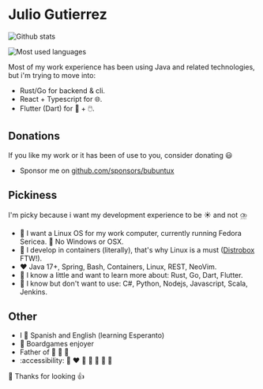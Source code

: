 # Julio Gutierrez

![Github stats](https://github-readme-stats.vercel.app/api?username=bubuntux&count_private=true&include_all_commits=true&show_icons=true&theme=tokyonight)

![Most used languages](https://github-readme-stats.vercel.app/api/top-langs/?username=bubuntux&layout=compact&langs_count=10&theme=tokyonight)

Most of my work experience has been using Java and related technologies, but i'm trying to move into:

- Rust/Go for backend & cli.
- React + Typescript for :globe_with_meridians:.
- Flutter (Dart) for :iphone: + :computer_mouse:.

## Donations

If you like my work or it has been of use to you, consider donating :smiley:

- Sponsor me on [github.com/sponsors/bubuntux](https://github.com/sponsors/bubuntux)
<!-- TODO add paypal ? -->

## Pickiness

I'm picky because i want my development experience to be :sunny: and not :cloud_with_lightning_and_rain:

- :penguin: I want a Linux OS for my work computer, currently running Fedora Sericea. :no_good: No Windows or OSX.
- :whale: I develop in containers (literally), that's why Linux is a must ([Distrobox](https://github.com/89luca89/distrobox) FTW!).
- :heart: Java 17+, Spring, Bash, Containers, Linux, REST, NeoVim.
- :seedling: I know a little and want to learn more about: Rust, Go, Dart, Flutter.
- :anger: I know but don't want to use: C#, Python, Nodejs, Javascript, Scala, Jenkins.

## Other

- I :speech_balloon: Spanish and English (learning Esperanto)
- :game_die: Boardgames enjoyer
- Father of :hatched_chick: :hatching_chick: :hatching_chick:
- :accessibility: :jigsaw: :heart: :orange_heart: :yellow_heart: :green_heart: :blue_heart: :purple_heart:

:tada: Thanks for looking :thumbsup:
